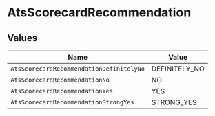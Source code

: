 # AtsScorecardRecommendation


## Values

| Name                                     | Value                                    |
| ---------------------------------------- | ---------------------------------------- |
| `AtsScorecardRecommendationDefinitelyNo` | DEFINITELY_NO                            |
| `AtsScorecardRecommendationNo`           | NO                                       |
| `AtsScorecardRecommendationYes`          | YES                                      |
| `AtsScorecardRecommendationStrongYes`    | STRONG_YES                               |